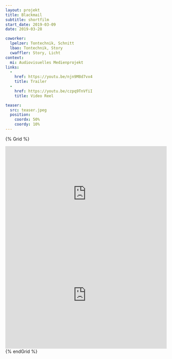 ```yaml
---
layout: projekt
title: Blackmail
subtitle: shortfilm
start_date: 2019-03-09
date: 2019-03-28

coworker:
  lpelzer: Tontechnik, Schnitt
  lbao: Tontechnik, Story
  cwaffler: Story, Licht
context:
  mi: Audiovisuelles Medienprojekt
links:
  - 
    href: https://youtu.be/njn9M8d7vx4
    title: Trailer
  - 
    href: https://youtu.be/czpq9TnVfiI
    title: Video Reel

teaser:
  src: teaser.jpeg
  position:
    coordx: 50%
    coordy: 10%
---
```



{% Grid %}
<iframe  style="--aspect-ratio: 16 / 9; width: 100%;" height="315" src="https://www.youtube-nocookie.com/embed/njn9M8d7vx4" title="YouTube video player" frameborder="0" allow="accelerometer; autoplay; clipboard-write; encrypted-media; gyroscope; picture-in-picture" allowfullscreen></iframe>
<iframe  style="--aspect-ratio: 16 / 9; width: 100%;"  height="315" src="https://www.youtube-nocookie.com/embed/czpq9TnVfiI" title="YouTube video player" frameborder="0" allow="accelerometer; autoplay; clipboard-write; encrypted-media; gyroscope; picture-in-picture" allowfullscreen></iframe>
{% endGrid %}




